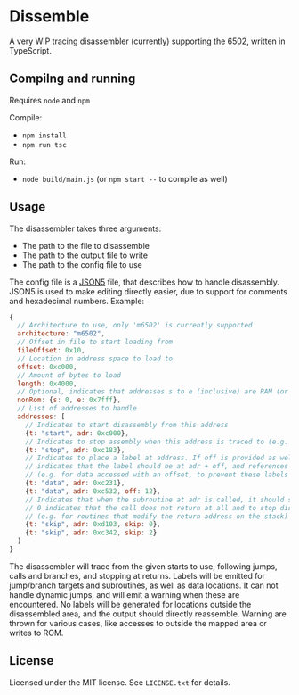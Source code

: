 # Dissemble

A very WIP tracing disassembler (currently) supporting the 6502, written in TypeScript.

## Compilng and running

Requires `node` and `npm`

Compile:
- `npm install`
- `npm run tsc`

Run:
- `node build/main.js` (or `npm start --` to compile as well)

## Usage

The disassembler takes three arguments:
- The path to the file to disassemble
- The path to the output file to write
- The path to the config file to use

The config file is a [JSON5](https://json5.org) file, that describes how to handle disassembly.
JSON5 is used to make editing directly easier, due to support for comments and hexadecimal numbers.
Example:
```javascript
{
  // Architecture to use, only 'm6502' is currently supported
  architecture: "m6502",
  // Offset in file to start loading from
  fileOffset: 0x10,
  // Location in address space to load to
  offset: 0xc000,
  // Amount of bytes to load
  length: 0x4000,
  // Optional, indicates that addresses s to e (inclusive) are RAM (or otherwise not ROM), so expected to be written.
  nonRom: {s: 0, e: 0x7fff},
  // List of addresses to handle
  addresses: [
    // Indicates to start disassembly from this address
    {t: "start", adr: 0xc000},
    // Indicates to stop assembly when this address is traced to (e.g. to handle 'branch always' situations)
    {t: "stop", adr: 0xc183},
    // Indicates to place a label at address. If off is provided as well,
    // indicates that the label should be at adr + off, and references to use label - off
    // (e.g. for data accessed with an offset, to prevent these labels to be placed at the wrong spot)
    {t: "data", adr: 0xc231},
    {t: "data", adr: 0xc532, off: 12},
    // Indicates that when the subroutine at adr is called, it should skip that amount of bytes.
    // 0 indicates that the call does not return at all and to stop disassemly there
    // (e.g. for routines that modify the return address on the stack)
    {t: "skip", adr: 0xd103, skip: 0},
    {t: "skip", adr: 0xc342, skip: 2}
  ]
}
```

The disassembler will trace from the given starts to use, following jumps, calls and branches, and stopping at returns.
Labels will be emitted for jump/branch targets and subroutines, as well as data locations.
It can not handle dynamic jumps, and will emit a warning when these are encountered.
No labels will be generated for locations outside the disassembled area, and the output should directly reassemble.
Warning are thrown for various cases, like accesses to outside the mapped area or writes to ROM.

## License

Licensed under the MIT license. See `LICENSE.txt` for details.
